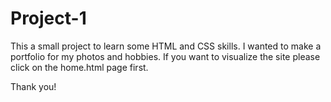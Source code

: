 # Project-1
This a small project to learn some HTML and CSS skills. I wanted to make a portfolio for my photos and hobbies. If you want to visualize the site please click on the home.html page first.

Thank you!
